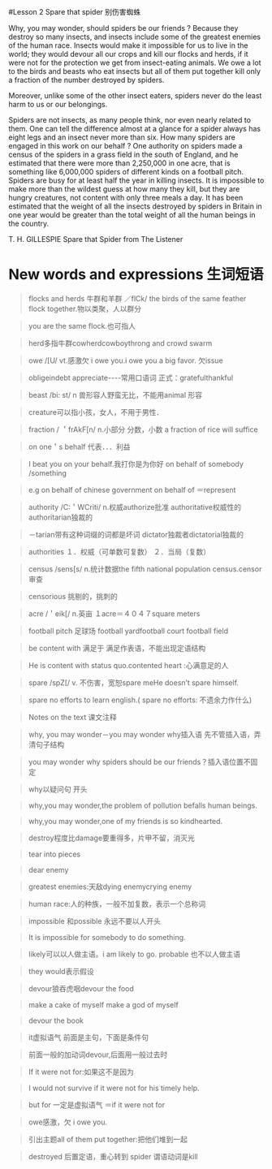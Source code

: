#Lesson 2 Spare that spider 别伤害蜘蛛

Why, you may wonder, should spiders be our friends ? Because they destroy so many insects, and insects include some of the greatest enemies of the human race. Insects would make it impossible for us to live in the world; they would devour all our crops and kill our flocks and herds, if it were not for the protection we get from insect-eating animals. We owe a lot to the birds and beasts who eat insects but all of them put together kill only a fraction of the number destroyed by spiders.

Moreover, unlike some of the other insect eaters, spiders never do the least harm to us or our belongings.

Spiders are not insects, as many people think, nor even nearly related to them. One can tell the difference almost at a glance for a spider always has eight legs and an insect never more than six. How many spiders are engaged in this work on our behalf ? One authority on spiders made a census of the spiders in a grass field in the south of England, and he estimated that there were more than 2,250,000 in one acre, that is something like 6,000,000 spiders of different kinds on a football pitch. Spiders are busy for at least half the year in killing insects. It is impossible to make more than the wildest guess at how many they kill, but they are hungry creatures, not content with only three meals a day. It has been estimated that the weight of all the insects destroyed by spiders in Britain in one year would be greater than the total weight of all the human beings in the country.


T. H. GILLESPIE Spare that Spider from The Listener

# New words and expressions 生词短语 

>  flocks and herds 牛群和羊群 ／flCk/ the birds of the same feather flock together.物以类聚，人以群分

>  you are the same flock.也可指人

>  herd多指牛群cowherdcowboythrong and crowd swarm

>  owe /[U/ vt.感激欠 i owe you.i owe you a big favor. 欠issue

>  obligeindebt appreciate----常用口语词 正式：gratefulthankful

>  beast /bi: st/ n 兽形容人野蛮无比，不能用animal 形容

>  creature可以指小孩，女人，不用于男性．

>  fraction / ＇frAkF[n/ n.小部分 分数，小数 a fraction of rice will suffice

>  on one＇s behalf 代表．．．利益

> 
>  I beat you on your behalf.我打你是为你好 on behalf of somebody /something

>  e.g on behalf of chinese government on behalf of ＝represent

>  authority /C:＇WCriti/ n.权威authorize批准 authoritative权威性的 authoritarian独裁的

>  －tarian带有这种词缀的词都是坏词 dictator独裁者dictatorial独裁的

>  authorities １．权威（可单数可复数） ２．当局（复数）

>  census /sens[s/ n.统计数据the fifth national population census.censor审查

>  censorious 挑剔的，挑刺的

>  acre /＇eik[/ n.英亩 １acre＝４０４７square meters

>  football pitch 足球场 football yardfootball court football field

>  be content with 满足于 满足作表语，不能出现定语结构

>  He is content with status quo.contented heart :心满意足的人

>  spare /spZ[/ v. 不伤害，宽恕spare meHe doesn’t spare himself.

>  spare no efforts to learn english.( spare no efforts: 不遗余力作什么)

>  Notes on the text 课文注释

>  why, you may wonder－you may wonder why插入语 先不管插入语，弄清句子结构

>  you may wonder why spiders should be our friends？插入语位置不固定

>  why以疑问句 开头

>  why,you may wonder,the problem of pollution befalls human beings.

>  why,you may wonder,one of my friends is so kindhearted.

>  destroy程度比damage要重得多，片甲不留，消灭光

>  tear into pieces

>  dear enemy

>  greatest enemies:天敌dying enemycrying enemy

>  human race:人的种族，一般不加复数，表示一个总称词

>  impossible 和possible 永远不要以人开头

>  It is impossible for somebody to do something.

>  likely可以以人做主语。i am likely to go. probable 也不以人做主语

>  they would表示假设

>  devour狼吞虎咽devour the food

>  make a cake of myself make a god of myself

>  devour the book

>  it虚拟语气 前面是主句，下面是条件句

>  前面一般的加动词devour,后面用一般过去时

>  If it were not for:如果这不是因为

>  I would not survive if it were not for his timely help.

>  but for 一定是虚拟语气 ＝if it were not for

>  owe感激，欠 i owe you.

>  引出主题all of them put together:把他们堆到一起

>  destroyed 后置定语，重心转到 spider 谓语动词是kill
